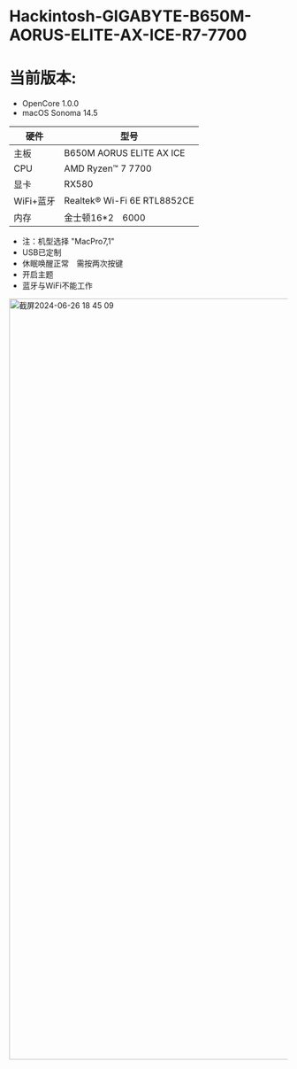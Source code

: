 # Hackintosh-GIGABYTE-B650M-AORUS-ELITE-AX-ICE-R7-7700

# 当前版本: 
- OpenCore 1.0.0
- macOS Sonoma 14.5

| 硬件 | 型号 |
| ---- |-----|
| 主板 | B650M AORUS ELITE AX ICE |
| CPU | AMD Ryzen™ 7 7700 |
| 显卡 | RX580 |
|WiFi+蓝牙| Realtek® Wi-Fi 6E RTL8852CE|
|内存 | 金士顿16*2　6000 |


- 注：机型选择 "MacPro7,1"
- USB已定制 
- 休眠唤醒正常　需按两次按键
- 开启主题
- 蓝牙与WiFi不能工作


<img width="1375" alt="截屏2024-06-26 18 45 09" src="https://github.com/ainiyt/Hackintosh-B650M-AORUS-ELITE-AX-ICE-R7-7700/assets/30627129/4070b8b8-0ab0-4821-a760-18aa48df550d">

